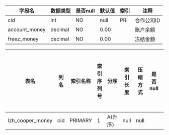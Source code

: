 |字段名|数据类型|是否null|默认值|索引|注释|
|------|--------|--------|------|----|----|
|cid|int|NO|null|PRI|合作公司ID|
|account_money|decimal|NO|0.00||账户余额|
|freez_money|decimal|NO|0.00||冻结金额|



|表名|列名|索引名称|索引序列号|分序|索引长度|压缩方式|是否null|是否重复|唯一值数目估计值|索引方法|列中描述索引信息|索引注释|
|----|----|--------|----------|----|--------|--------|--------|--------|----------------|--------|----------------|--------|
|lzh_cooper_money|cid|PRIMARY|1|A(升序)|null|null||NO|0|BTREE|||
